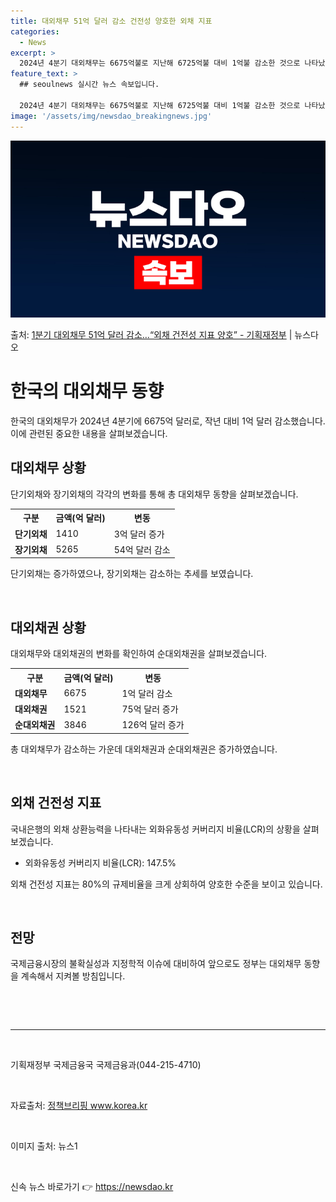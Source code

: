 ```yaml
---
title: 대외채무 51억 달러 감소 건전성 양호한 외채 지표
categories:
  - News
excerpt: >
  2024년 4분기 대외채무는 6675억불로 지난해 6725억불 대비 1억불 감소한 것으로 나타났다. 기획재정…
feature_text: >
  ## seoulnews 실시간 뉴스 속보입니다.

  2024년 4분기 대외채무는 6675억불로 지난해 6725억불 대비 1억불 감소한 것으로 나타났다. 기획재정…
image: '/assets/img/newsdao_breakingnews.jpg'
---
```


![뉴스다오 속보](/assets/img/newsdao_breakingnews.jpg)

<p>출처: <a href="https://newsdao.kr/3870" rel="dofollow">1분기 대외채무 51억 달러 감소…“외채 건전성 지표 양호” - 기획재정부</a> | 뉴스다오</p>

<h1>한국의 대외채무 동향</h1>

한국의 대외채무가 2024년 4분기에 6675억 달러로, 작년 대비 1억 달러 감소했습니다. 이에 관련된 중요한 내용을 살펴보겠습니다.

<h2 data-ke-size="size26">대외채무 상황</h2>
<p data-ke-size="size16">단기외채와 장기외채의 각각의 변화를 통해 총 대외채무 동향을 살펴보겠습니다.</p>

<table>
	<tr>
		<th>구분</th>
		<th>금액(억 달러)</th>
		<th>변동</th>
	</tr>
	<tr>
		<td><b>단기외채</b></td>
		<td>1410</td>
		<td>3억 달러 증가</td>
	</tr>
	<tr>
		<td><b>장기외채</b></td>
		<td>5265</td>
		<td>54억 달러 감소</td>
	</tr>
</table>
<p data-ke-size="size16">단기외채는 증가하였으나, 장기외채는 감소하는 추세를 보였습니다.</p>
<p data-ke-size="size16">&nbsp;</p>

<h2 data-ke-size="size26">대외채권 상황</h2>
<p data-ke-size="size16">대외채무와 대외채권의 변화를 확인하여 순대외채권을 살펴보겠습니다.</p>

<table>
	<tr>
		<th>구분</th>
		<th>금액(억 달러)</th>
		<th>변동</th>
	</tr>
	<tr>
		<td><b>대외채무</b></td>
		<td>6675</td>
		<td>1억 달러 감소</td>
	</tr>
	<tr>
		<td><b>대외채권</b></td>
		<td>1521</td>
		<td>75억 달러 증가</td>
	</tr>
	<tr>
		<td><b>순대외채권</b></td>
		<td>3846</td>
		<td>126억 달러 증가</td>
	</tr>
</table>
<p data-ke-size="size16">총 대외채무가 감소하는 가운데 대외채권과 순대외채권은 증가하였습니다.</p>
<p data-ke-size="size16">&nbsp;</p>

<h2 data-ke-size="size26">외채 건전성 지표</h2>
<p data-ke-size="size16">국내은행의 외채 상환능력을 나타내는 외화유동성 커버리지 비율(LCR)의 상황을 살펴보겠습니다.</p>

<ul>
	<li>외화유동성 커버리지 비율(LCR): 147.5%</li>
</ul>
<p data-ke-size="size16">외채 건전성 지표는 80%의 규제비율을 크게 상회하여 양호한 수준을 보이고 있습니다.</p>
<p data-ke-size="size16">&nbsp;</p>

<h2 data-ke-size="size26">전망</h2>
<p data-ke-size="size16">국제금융시장의 불확실성과 지정학적 이슈에 대비하여 앞으로도 정부는 대외채무 동향을 계속해서 지켜볼 방침입니다.</p>
<p data-ke-size="size16">&nbsp;</p>
<p data-ke-size="size16"></p>
<nav data-ke-size="size16">&nbsp;</nav>
<hr>
<p data-ke-size="size16">&nbsp;</p>
<p data-ke-size="size16">기획재정부 국제금융국 국제금융과(044-215-4710)</p>
<p data-ke-size="size16">&nbsp;</p>
<p data-ke-size="size16">자료출처: <a href="https://newsdao.kr/3870">정책브리핑 www.korea.kr</a></p>
<p data-ke-size="size16">&nbsp;</p>
<p data-ke-size="size16">이미지 출처: 뉴스1</p>
<p data-ke-size="size16">&nbsp;</p> 

신속 뉴스 바로가기 👉 <a href="https://newsdao.kr" rel="dofollow">https://newsdao.kr</a>


